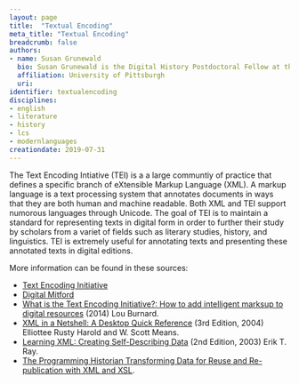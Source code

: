 ```yaml
---
layout: page
title:  "Textual Encoding"
meta_title: "Textual Encoding"
breadcrumb: false
authors: 
- name: Susan Grunewald
  bio: Susan Grunewald is the Digital History Postdoctoral Fellow at the University of Pittsburgh’s World History Center. She received her PhD from Carnegie Mellon University, where she was a two-time A.W. Mellon Fellow in Digital Humanities. Her research focuses on Soviet history, particularly German prisoners of war in the USSR during and after the Second World War.
  affiliation: University of Pittsburgh
  uri:
identifier: textualencoding
disciplines: 
- english
- literature
- history
- lcs
- modernlanguages
creationdate: 2019-07-31
---
```


The Text Encoding Intiative (TEI) is a a large communtiy of practice that defines a specific branch of eXtensible Markup Language (XML). A markup language is a text processing system that annotates documents in ways that they are both human and machine readable. Both XML and TEI support numorous languages through Unicode. The goal of TEI is to maintain a standard for representing texts in digital form in order to further their study by scholars from a variet of fields such as literary studies, history, and linguistics. TEI is extremely useful for annotating texts and presenting these annotated texts in digital editions.

More information can be found in these sources:
 -  [Text Encoding Initiative](https://tei-c.org/)
 -  [Digital Mitford](https://digitalmitford.org/about.html)
 -  [What is the Text Encoding Initiative?: How to add intelligent marksup to digital resources](https://books.google.com/books?id=-foXCwAAQBAJ&dq=TEI+xml&hl=en&sa=X&ved=0ahUKEwjJ3Z6Zvd_jAhWLmlkKHVDDDWEQ6AEIKjAA) (2014) Lou Burnard.
 -  [XML in a Netshell: A Desktop Quick Reference](https://books.google.com/books?id=NBwnSfoCStAC&pg=PT112&dq=TEI+xml&hl=en&sa=X&ved=0ahUKEwjJ3Z6Zvd_jAhWLmlkKHVDDDWEQ6AEILzAB#v=onepage&q=TEI%20xml&f=false) (3rd Edition, 2004) Elliottee Rusty Harold and W. Scott Means.
 -  [Learning XML: Creating Self-Describing Data](https://books.google.com/books?id=Zilck1_0c5QC&pg=PT301&dq=TEI+xml&hl=en&sa=X&ved=0ahUKEwjJ3Z6Zvd_jAhWLmlkKHVDDDWEQ6AEINjAC#v=onepage&q=TEI%20xml&f=false) (2nd Edition, 2003) Erik T. Ray.
 -  [The Programming Historian Transforming Data for Reuse and Re-publication with XML and XSL](https://programminghistorian.org/en/lessons/transforming-xml-with-xsl). 
